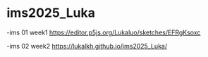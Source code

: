 # ims2025_Luka

-ims 01 week1
https://editor.p5js.org/Lukaluo/sketches/EFRgKsoxc

-ims 02 week2
https://lukalkh.github.io/ims2025_Luka/
